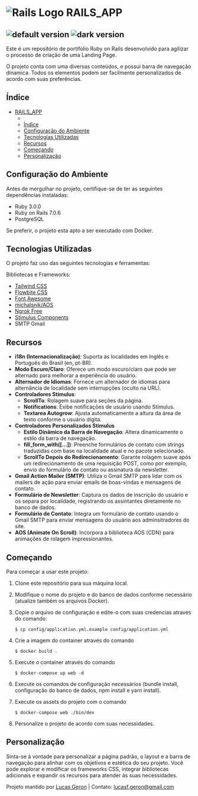 # ![Rails Logo](https://raw.githubusercontent.com/lucasgeron/rails_app/main/app/assets/images/favicon.ico) RAILS_APP 

![default version](https://i.ibb.co/t3cQ69f/Captura-da-Web-18-9-2023-13056-127-0-0-1.jpg)
![dark version](https://i.ibb.co/pJ28McC/Captura-da-Web-18-9-2023-125957-127-0-0-1.jpg)
---


Este é um repositório de portifolio Ruby on Rails desenvolvido para agilizar o processo de criação de uma Landing Page. 

O projeto conta com uma diversas conteúdos, e possui barra de navegação dinamica.
Todos os elementos podem ser facilmente personalizados de acordo com suas preferências.

## Índice

- [ RAILS\_APP](#-rails_app)
  - [](#)
  - [Índice](#índice)
  - [Configuração do Ambiente](#configuração-do-ambiente)
  - [Tecnologias Utilizadas](#tecnologias-utilizadas)
  - [Recursos](#recursos)
  - [Começando](#começando)
  - [Personalização](#personalização)

## Configuração do Ambiente

Antes de mergulhar no projeto, certifique-se de ter as seguintes dependências instaladas:

- Ruby 3.0.0
- Ruby on Rails 7.0.6
- PostgreSQL

Se preferir, o projeto esta apto a ser executado com Docker.

## Tecnologias Utilizadas

O projeto faz uso das seguintes tecnologias e ferramentas:

Bibliotecas e Frameworks:
- [Tailwind CSS](https://tailwindcss.com/docs/guides/ruby-on-rails)
- [Flowbite CSS](https://flowbite.com/docs/getting-started/introduction/)
- [Font Awesome](https://fontawesome.com/search?o=r&m=free)
- [michalsnik/AOS](https://github.com/michalsnik/aos)
- [Ngrok Free](https://ngrok.com/)
- [Stimulus Components](https://www.stimulus-components.com/docs/)
- SMTP Gmail

## Recursos

- **i18n (Internacionalização)**: Suporta as localidades em Inglês e Português do Brasil (en, pt-BR).
- **Modo Escuro/Claro**: Oferece um modo escuro/claro que pode ser alternado para melhorar a experiência do usuário.
- **Alternador de Idiomas**: Fornece um alternador de idiomas para alternância de localidade sem interrupções (oculto na URL).
- **Controladores Stimulus**:
  - **ScrollTo**: Rolagem suave para seções da página.
  - **Notifications**: Exibe notificações de usuário usando Stimulus.
  - **Textarea Autogrow**: Ajusta automaticamente a altura da área de texto conforme o usuário digita.
- **Controladores Personalizados Stimulus**
  - **Estilo Dinâmico da Barra de Navegação**: Altera dinamicamente o estilo da barra de navegação.
  - **fill_form_with([...])**: Preenche formulários de contato com strings traduzidas com base na localidade atual e no pacote selecionado.
  - **ScrollTo Depois do Redirecionamento**: Garante rolagem suave após um redirecionamento de uma requisição POST, como por exemplo, envio do formulário de contato ou assinatura da newsletter.
- **Gmail Action Mailer (SMTP)**: Utiliza o Gmail SMTP para lidar com os mailers de ação para enviar emails de boas-vindas e mensagens de contato.
- **Formulário de Newsletter**: Captura os dados de inscrição do usuário e os separa por localidade, registrando os assintantes diretamente no banco de dados.
- **Formulário de Contato**: Integra um formulário de contato usando o Gmail SMTP para enviar mensagens do usuário aos adminsitradores do site.
- **AOS (Animate On Scroll)**: Incorpora a biblioteca AOS (CDN) para animações de rolagem impressionantes.

## Começando

Para começar a usar este projeto:

1. Clone este repositório para sua máquina local.
2. Modifique o nome do projeto e do banco de dados conforme necessário (atualize também os arquivos Docker).
3. Copie o arquivo de configuração e edite-o com suas credencias através do comando:
   
   `$ cp config/application.yml.example config/application.yml`

4. Crie a imagem do container através do comando 
    
    `$ docker build .`

5. Execute o container através do comando 
    
    `$ docker-compose up web -d`

6. Execute os comandos de configuração necessários (bundle install, configuração do banco de dados, npm install e yarn install).

7. Execute os assets do projeto com o comando 
    
    `$ docker-compose web ./bin/dev` 

8. Personalize o projeto de acordo com suas necessidades.

## Personalização

Sinta-se à vontade para personalizar a página padrão, o layout e a barra de navegação para alinhar com os objetivos e estética do seu projeto. Você pode explorar e modificar os frameworks CSS, integrar bibliotecas adicionais e expandir os recursos para atender às suas necessidades.

Projeto mantido por [Lucas Geron](https://github.com/lucasgeron) | Contato: lucasf.geron@gmail.com
